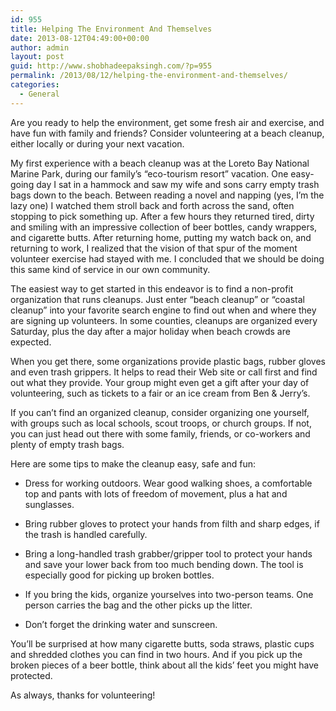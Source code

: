 ```yaml
---
id: 955
title: Helping The Environment And Themselves
date: 2013-08-12T04:49:00+00:00
author: admin
layout: post
guid: http://www.shobhadeepaksingh.com/?p=955
permalink: /2013/08/12/helping-the-environment-and-themselves/
categories:
  - General
---
```

Are you ready to help the environment, get some fresh air and exercise, and have fun with family and friends? Consider volunteering at a beach cleanup, either locally or during your next vacation.

My first experience with a beach cleanup was at the Loreto Bay National Marine Park, during our family’s “eco-tourism resort” vacation. One easy-going day I sat in a hammock and saw my wife and sons carry empty trash bags down to the beach. Between reading a novel and napping (yes, I’m the lazy one) I watched them stroll back and forth across the sand, often stopping to pick something up. After a few hours they returned tired, dirty and smiling with an impressive collection of beer bottles, candy wrappers, and cigarette butts. After returning home, putting my watch back on, and returning to work, I realized that the vision of that spur of the moment volunteer exercise had stayed with me. I concluded that we should be doing this same kind of service in our own community.

The easiest way to get started in this endeavor is to find a non-profit organization that runs cleanups. Just enter “beach cleanup” or “coastal cleanup” into your favorite search engine to find out when and where they are signing up volunteers. In some counties, cleanups are organized every Saturday, plus the day after a major holiday when beach crowds are expected.

When you get there, some organizations provide plastic bags, rubber gloves and even trash grippers. It helps to read their Web site or call first and find out what they provide. Your group might even get a gift after your day of volunteering, such as tickets to a fair or an ice cream from Ben & Jerry’s.

If you can’t find an organized cleanup, consider organizing one yourself, with groups such as local schools, scout troops, or church groups. If not, you can just head out there with some family, friends, or co-workers and plenty of empty trash bags.

Here are some tips to make the cleanup easy, safe and fun:

* Dress for working outdoors. Wear good walking shoes, a comfortable top and pants with lots of freedom of movement, plus a hat and sunglasses.

* Bring rubber gloves to protect your hands from filth and sharp edges, if the trash is handled carefully.

* Bring a long-handled trash grabber/gripper tool to protect your hands and save your lower back from too much bending down. The tool is especially good for picking up broken bottles.

* If you bring the kids, organize yourselves into two-person teams. One person carries the bag and the other picks up the litter.

* Don’t forget the drinking water and sunscreen.

You’ll be surprised at how many cigarette butts, soda straws, plastic cups and shredded clothes you can find in two hours. And if you pick up the broken pieces of a beer bottle, think about all the kids’ feet you might have protected.

As always, thanks for volunteering!
